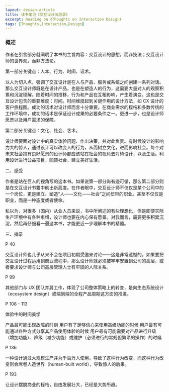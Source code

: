 ```yaml
---
layout: design-article
title: 读书笔记《交互设计沉思录》
excerpt: Reading on 《Thoughts on Interaction Design》
tags: [Thoughts,Interaction,Design]
---
```


### 概述

作者在引言部分就阐明了本书的主旨内容：交互设计的思想，而非技法；交互设计师的世界观，而非方法论。



第一部分关键点：人本、行为、时间、话术。



以人为切入点，强调了交互设计是在人与产品、服务或系统之间创建一系列对话。那么交互设计师既是在设计产品，也是在塑造人的行为，这需要大量对人的观察积累和沉淀理解。随着时间的推移，行为和产品在互相影响，产生着演变。这也是交互设计包含的重要维度：时间。时间维度起到关键作用的设计方法，如 CX 设计的客户旅程图。成功的话术对设计师而言十分重要。在商业需求的桎梏和多数传统的工作环境中，成功的话术是保证设计成果的必要条件之一。更进一步，也是设计师愿景以及用户需求的保障。



第二部分关键点：文化、社会、艺术。



设计师要面对设计中的真实体验问题、作出决策，并对此负责。有时候设计的影响力大的惊人，通过设计可以改变人的行为，从而树立文化，进而影响社会。每个对未来社会抱有良好愿景的设计师都应该站在社会的视角去对待设计，以及生活。利用设计进行公益项目，回馈社会，建立美好生活。



二、感受

作者是站在巨人的视角写的这本书。如果说第一部分尚有迹可循，那么第二部分则是在交互设计书籍中刷出新高度。在作者眼中，交互设计师不仅仅是某个公司中的一个岗位，更是建立、塑造“人——文化——社会”之间纽带的职业。甚至不仅仅是职业，而是一种态度或者使命。



私以为，对很多（国内）从业人员来说，书中所阐述的有些理想化，但是即便实际生产环境中有各种束缚，设计师也要在内心保有愿景。对我而言，需要更多积累沉淀，然后再仔细看一遍这本书，才能更近一步理解本书的精髓。



三、摘录

P 40

交互设计师也几乎从来不会在项目初期受邀来讨论——这是非常遗憾的。如果要把交互设计过程运用到商业流程中，那么设计师就必须被牢牢安置到公司的高层，或者要求设计师与公司高层管理人士有牢固的人际关系。



P 99

其他部门与 UX 团队并肩工作，体现了公司整体策略上的转变，是向生态系统设计（ecosystem design）或端到端的全程产品周期这方面的推进。



P 108 - 113

体验中的时间美学

产品最可能出现故障的时刻
用户有了足够信心来使用高级功能的时候
用户最有可能通过各种方式分享其产品使用体验的时候
用户最有可能需要对产品进行升级（增加功能）、降级（减少功能）或维护（必须进行的常规但繁琐的操作）的时候


P 136

一种设计通过大规模生产并为千百万人使用，导致了这种行为改变，而这种行为改变则会席卷人造世界（human-built world），导致惊人的后果。



P 193

让设计摆脱商业的桎梏，自由发展壮大，已经是大势所趋。
